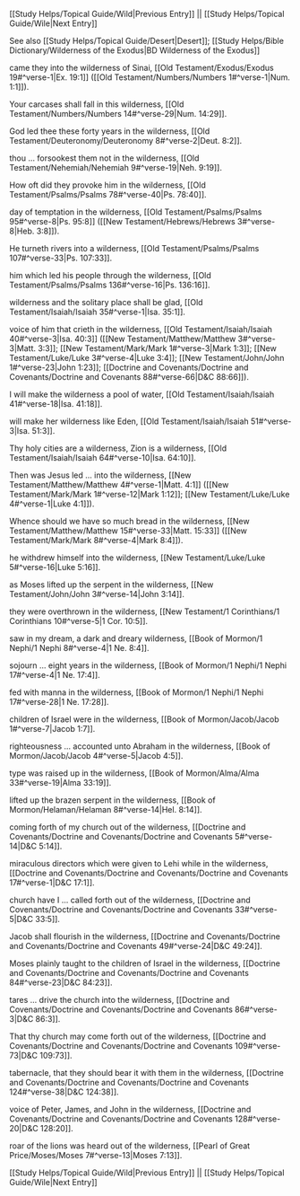 [[Study Helps/Topical Guide/Wild|Previous Entry]]  ||  [[Study Helps/Topical Guide/Wile|Next Entry]]

 See also [[Study Helps/Topical Guide/Desert|Desert]]; [[Study Helps/Bible Dictionary/Wilderness of the Exodus|BD Wilderness of the Exodus]]

 came they into the wilderness of Sinai, [[Old Testament/Exodus/Exodus 19#^verse-1|Ex. 19:1]] ([[Old Testament/Numbers/Numbers 1#^verse-1|Num. 1:1]]).

 Your carcases shall fall in this wilderness, [[Old Testament/Numbers/Numbers 14#^verse-29|Num. 14:29]].

 God led thee these forty years in the wilderness, [[Old Testament/Deuteronomy/Deuteronomy 8#^verse-2|Deut. 8:2]].

 thou ... forsookest them not in the wilderness, [[Old Testament/Nehemiah/Nehemiah 9#^verse-19|Neh. 9:19]].

 How oft did they provoke him in the wilderness, [[Old Testament/Psalms/Psalms 78#^verse-40|Ps. 78:40]].

 day of temptation in the wilderness, [[Old Testament/Psalms/Psalms 95#^verse-8|Ps. 95:8]] ([[New Testament/Hebrews/Hebrews 3#^verse-8|Heb. 3:8]]).

 He turneth rivers into a wilderness, [[Old Testament/Psalms/Psalms 107#^verse-33|Ps. 107:33]].

 him which led his people through the wilderness, [[Old Testament/Psalms/Psalms 136#^verse-16|Ps. 136:16]].

 wilderness and the solitary place shall be glad, [[Old Testament/Isaiah/Isaiah 35#^verse-1|Isa. 35:1]].

 voice of him that crieth in the wilderness, [[Old Testament/Isaiah/Isaiah 40#^verse-3|Isa. 40:3]] ([[New Testament/Matthew/Matthew 3#^verse-3|Matt. 3:3]]; [[New Testament/Mark/Mark 1#^verse-3|Mark 1:3]]; [[New Testament/Luke/Luke 3#^verse-4|Luke 3:4]]; [[New Testament/John/John 1#^verse-23|John 1:23]]; [[Doctrine and Covenants/Doctrine and Covenants/Doctrine and Covenants 88#^verse-66|D&C 88:66]]).

 I will make the wilderness a pool of water, [[Old Testament/Isaiah/Isaiah 41#^verse-18|Isa. 41:18]].

 will make her wilderness like Eden, [[Old Testament/Isaiah/Isaiah 51#^verse-3|Isa. 51:3]].

 Thy holy cities are a wilderness, Zion is a wilderness, [[Old Testament/Isaiah/Isaiah 64#^verse-10|Isa. 64:10]].

 Then was Jesus led ... into the wilderness, [[New Testament/Matthew/Matthew 4#^verse-1|Matt. 4:1]] ([[New Testament/Mark/Mark 1#^verse-12|Mark 1:12]]; [[New Testament/Luke/Luke 4#^verse-1|Luke 4:1]]).

 Whence should we have so much bread in the wilderness, [[New Testament/Matthew/Matthew 15#^verse-33|Matt. 15:33]] ([[New Testament/Mark/Mark 8#^verse-4|Mark 8:4]]).

 he withdrew himself into the wilderness, [[New Testament/Luke/Luke 5#^verse-16|Luke 5:16]].

 as Moses lifted up the serpent in the wilderness, [[New Testament/John/John 3#^verse-14|John 3:14]].

 they were overthrown in the wilderness, [[New Testament/1 Corinthians/1 Corinthians 10#^verse-5|1 Cor. 10:5]].

 saw in my dream, a dark and dreary wilderness, [[Book of Mormon/1 Nephi/1 Nephi 8#^verse-4|1 Ne. 8:4]].

 sojourn ... eight years in the wilderness, [[Book of Mormon/1 Nephi/1 Nephi 17#^verse-4|1 Ne. 17:4]].

 fed with manna in the wilderness, [[Book of Mormon/1 Nephi/1 Nephi 17#^verse-28|1 Ne. 17:28]].

 children of Israel were in the wilderness, [[Book of Mormon/Jacob/Jacob 1#^verse-7|Jacob 1:7]].

 righteousness ... accounted unto Abraham in the wilderness, [[Book of Mormon/Jacob/Jacob 4#^verse-5|Jacob 4:5]].

 type was raised up in the wilderness, [[Book of Mormon/Alma/Alma 33#^verse-19|Alma 33:19]].

 lifted up the brazen serpent in the wilderness, [[Book of Mormon/Helaman/Helaman 8#^verse-14|Hel. 8:14]].

 coming forth of my church out of the wilderness, [[Doctrine and Covenants/Doctrine and Covenants/Doctrine and Covenants 5#^verse-14|D&C 5:14]].

 miraculous directors which were given to Lehi while in the wilderness, [[Doctrine and Covenants/Doctrine and Covenants/Doctrine and Covenants 17#^verse-1|D&C 17:1]].

 church have I ... called forth out of the wilderness, [[Doctrine and Covenants/Doctrine and Covenants/Doctrine and Covenants 33#^verse-5|D&C 33:5]].

 Jacob shall flourish in the wilderness, [[Doctrine and Covenants/Doctrine and Covenants/Doctrine and Covenants 49#^verse-24|D&C 49:24]].

 Moses plainly taught to the children of Israel in the wilderness, [[Doctrine and Covenants/Doctrine and Covenants/Doctrine and Covenants 84#^verse-23|D&C 84:23]].

 tares ... drive the church into the wilderness, [[Doctrine and Covenants/Doctrine and Covenants/Doctrine and Covenants 86#^verse-3|D&C 86:3]].

 That thy church may come forth out of the wilderness, [[Doctrine and Covenants/Doctrine and Covenants/Doctrine and Covenants 109#^verse-73|D&C 109:73]].

 tabernacle, that they should bear it with them in the wilderness, [[Doctrine and Covenants/Doctrine and Covenants/Doctrine and Covenants 124#^verse-38|D&C 124:38]].

 voice of Peter, James, and John in the wilderness, [[Doctrine and Covenants/Doctrine and Covenants/Doctrine and Covenants 128#^verse-20|D&C 128:20]].

 roar of the lions was heard out of the wilderness, [[Pearl of Great Price/Moses/Moses 7#^verse-13|Moses 7:13]].

[[Study Helps/Topical Guide/Wild|Previous Entry]]  ||  [[Study Helps/Topical Guide/Wile|Next Entry]]